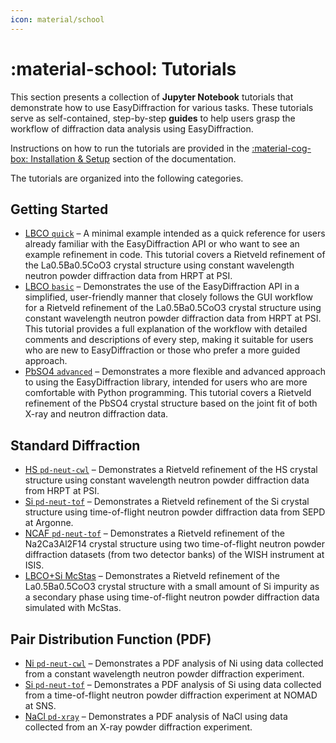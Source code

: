 ```yaml
---
icon: material/school
---
```


# :material-school: Tutorials

This section presents a collection of **Jupyter Notebook** tutorials that 
demonstrate how to use EasyDiffraction for various tasks. These tutorials serve
as self-contained, step-by-step **guides** to help users grasp the workflow of diffraction data
analysis using EasyDiffraction.

Instructions on how to run the tutorials are provided in the
[:material-cog-box: Installation & Setup](../installation-and-setup/index.md#running-tutorials)
section of the documentation.

The tutorials are organized into the following categories.

## Getting Started

- [LBCO `quick`](quick_single-fit_pd-neut-cwl_LBCO-HRPT.ipynb) –
  A minimal example intended as a quick reference for users already familiar 
  with the EasyDiffraction API or who want to see an example refinement in 
  code. This tutorial covers a Rietveld refinement of the La0.5Ba0.5CoO3 
  crystal structure using constant wavelength neutron powder diffraction data 
  from HRPT at PSI.
- [LBCO `basic`](basic_single-fit_pd-neut-cwl_LBCO-HRPT.ipynb) –
  Demonstrates the use of the EasyDiffraction API in a simplified, 
  user-friendly manner that closely follows the GUI workflow for a Rietveld
  refinement of the La0.5Ba0.5CoO3 crystal structure using constant wavelength
  neutron powder diffraction data from HRPT at PSI. This tutorial provides a 
  full explanation of the workflow with detailed comments and descriptions of 
  every step, making it suitable for users who are new to EasyDiffraction or 
  those who prefer a more guided approach.
- [PbSO4 `advanced`](advanced_joint-fit_pd-neut-xray-cwl_PbSO4.ipynb) –
  Demonstrates a more flexible and advanced approach to using the
  EasyDiffraction library, intended for users who are more comfortable with 
  Python programming. This tutorial covers a Rietveld refinement of the PbSO4 
  crystal structure based on the joint fit of both X-ray and neutron 
  diffraction data.

## Standard Diffraction

- [HS `pd-neut-cwl`](cryst-struct_pd-neut-cwl_HS-HRPT.ipynb) –
  Demonstrates a Rietveld refinement of the HS crystal structure using constant
  wavelength neutron powder diffraction data from HRPT at PSI.
- [Si `pd-neut-tof`](cryst-struct_pd-neut-tof_Si-SEPD.ipynb) –
  Demonstrates a Rietveld refinement of the Si crystal structure using
  time-of-flight neutron powder diffraction data from SEPD at Argonne.
- [NCAF `pd-neut-tof`](cryst-struct_pd-neut-tof_multidata_NCAF-WISH.py) –
  Demonstrates a Rietveld refinement of the Na2Ca3Al2F14 crystal structure 
  using two time-of-flight neutron powder diffraction datasets (from two 
  detector banks) of the WISH instrument at ISIS.
- [LBCO+Si McStas](cryst-struct_pd-neut-tof_multiphase-LBCO-Si_McStas.ipynb) –
  Demonstrates a Rietveld refinement of the La0.5Ba0.5CoO3 crystal structure
  with a small amount of Si impurity as a secondary phase using time-of-flight 
  neutron powder diffraction data simulated with McStas.

## Pair Distribution Function (PDF)

- [Ni `pd-neut-cwl`](pdf_pd-neut-cwl_Ni.ipynb) –
  Demonstrates a PDF analysis of Ni using data collected from a constant
  wavelength neutron powder diffraction experiment.
- [Si `pd-neut-tof`](pdf_pd-neut-tof_Si-NOMAD.ipynb) –
  Demonstrates a PDF analysis of Si using data collected from a
  time-of-flight neutron powder diffraction experiment at NOMAD at SNS.
- [NaCl `pd-xray`](pdf_pd-xray_NaCl.ipynb) –
  Demonstrates a PDF analysis of NaCl using data collected from an X-ray
  powder diffraction experiment.
